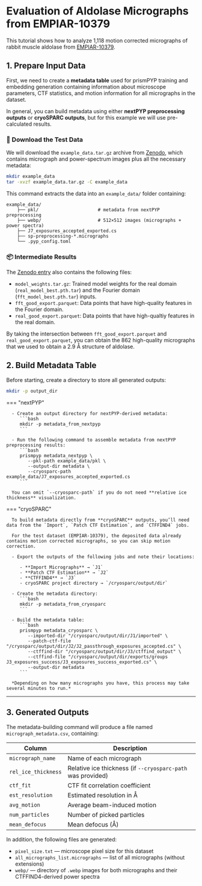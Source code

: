 # Evaluation of Aldolase Micrographs from EMPIAR-10379

This tutorial shows how to analyze 1,118 motion corrected micrographs of rabbit muscle aldolase from [EMPIAR-10379](https://www.ebi.ac.uk/empiar/EMPIAR-10379/).

## 1. Prepare Input Data

First, we need to create a **metadata table** used for prismPYP training and embedding generation containing information about microscope parameters, CTF statistics, and motion information for all micrographs in the dataset.

In general, you can build metadata using either **nextPYP preprocessing outputs** or **cryoSPARC outputs**, but for this example we will use pre-calculated results.

### 🧪 Download the Test Data

We will download the `example_data.tar.gz` archive from [Zenodo](https://doi.org/10.5281/zenodo.17161604), which contains micrograph and power-spectrum images plus all the necessary metadata:

```bash
mkdir example_data
tar -xvzf example_data.tar.gz -C example_data
```

This command extracts the data into an `example_data/` folder containing:

```
example_data/
    ├── pkl/                      # metadata from nextPYP preprocessing
    ├── webp/                     # 512×512 images (micrographs + power spectra)
    ├── J7_exposures_accepted_exported.cs
    ├── sp-preprocessing-*.micrographs
    └── .pyp_config.toml
```

### 📦 Intermediate Results

The [Zenodo entry](https://doi.org/10.5281/zenodo.17161604) also contains the following files:

* ```model_weights.tar.gz```: Trained model weights for the real domain (```real_model_best.pth.tar```) and the Fourier domain (```fft_model_best.pth.tar```) inputs.
* ```fft_good_export.parquet```: Data points that have high-quality features in the Fourier domain.
* ```real_good_export.parquet```: Data points that have high-qualtiy features in the real domain.

By taking the intersection between ```fft_good_export.parquet``` and ```real_good_export.parquet```, you can obtain the 862 high-quality micrographs that we used to obtain a 2.9&nbsp;Å structure of aldolase.

## 2. Build Metadata Table

Before starting, create a directory to store all generated outputs:

```bash
mkdir -p output_dir
```

=== "nextPYP"

      - Create an output directory for nextPYP-derived metadata:
         ```bash
         mkdir -p metadata_from_nextpyp
         ```

      - Run the following command to assemble metadata from nextPYP preprocessing results:
         ```bash
         prismpyp metadata_nextpyp \
            --pkl-path example_data/pkl \
            --output-dir metadata \
            --cryosparc-path example_data/J7_exposures_accepted_exported.cs
         ```

      You can omit `--cryosparc-path` if you do not need **relative ice thickness** visualization.

=== "cryoSPARC"

      To build metadata directly from **cryoSPARC** outputs, you’ll need data from the `Import`, `Patch CTF Estimation`, and `CTFFIND4` jobs.

      For the test dataset (EMPIAR-10379), the deposited data already contains motion corrected micrographs, so you can skip motion correction.

      - Export the outputs of the following jobs and note their locations:

         - **Import Micrographs** → `J1`
         - **Patch CTF Estimation** → `J2`
         - **CTFFIND4** → `J3`
         - cryoSPARC project directory → `/cryosparc/output/dir`

      - Create the metadata directory:
         ```bash
         mkdir -p metadata_from_cryosparc
         ```

      - Build the metadata table:
         ```bash
         prismpyp metadata_cryosparc \
            --imported-dir "/cryosparc/output/dir/J1/imported" \
            --patch-ctf-file "/cryosparc/output/dir/J2/J2_passthrough_exposures_accepted.cs" \
            --ctffind-dir "/cryosparc/output/dir/J3/ctffind_output" \
            --ctffind-file "/cryosparc/output/dir/exports/groups J3_exposures_success/J3_exposures_success_exported.cs" \
            --output-dir metadata
         ```

      *Depending on how many micrographs you have, this process may take several minutes to run.*

---

## 3. Generated Outputs

The metadata-building command will produce a file named `micrograph_metadata.csv`, containing:

| Column | Description |
|---------|--------------|
| `micrograph_name` | Name of each micrograph |
| `rel_ice_thickness` | Relative ice thickness (if `--cryosparc-path` was provided) |
| `ctf_fit` | CTF fit correlation coefficient |
| `est_resolution` | Estimated resolution in Å |
| `avg_motion` | Average beam-induced motion |
| `num_particles` | Number of picked particles |
| `mean_defocus` | Mean defocus (Å) |

In addition, the following files are generated:

- `pixel_size.txt` — microscope pixel size for this dataset  
- `all_micrographs_list.micrographs` — list of all micrographs (without extensions)  
- `webp/` — directory of `.webp` images for both micrographs and their CTFFIND4-derived power spectra
